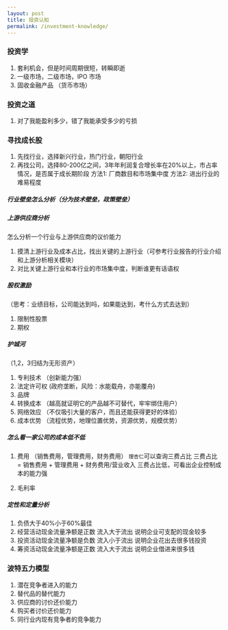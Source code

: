 ```yaml
---
layout: post
title: 投资认知
permalink: /investment-knowledge/
---
```


### 投资学

1. 套利机会，但是时间周期很短，转瞬即逝
2. 一级市场，二级市场，IPO 市场
3. 固收金融产品 （货币市场）

### 投资之道

1. 对了我能盈利多少，错了我能承受多少的亏损

### 寻找成长股

1. 先找行业，选择新兴行业，热门行业，朝阳行业
2. 再找公司，选择80-200亿之间，3年年利润复合增长率在20%以上，市占率情况，是否属于成长期阶段
方法1:
厂商数目和市场集中度
方法2:
进出行业的难易程度

##### 行业壁垒怎么分析（分为技术壁垒，政策壁垒）

##### 上游供应商分析
怎么分析一个行业与上游供应商的议价能力

1. 摸清上游行业及成本占比，找出关键的上游行业（可参考行业报告的行业介绍和上游分析相关模块）
2. 对比关键上游行业和本行业的市场集中度，判断谁更有话语权

##### 股权激励
（思考：业绩目标，公司能达到吗，如果能达到，考什么方式去达到）
1. 限制性股票
2. 期权 

##### 护城河
（1,2，3归结为无形资产）
1. 专利技术 （创新能力强）
2. 法定许可权 (政府垄断，风险：水能载舟，亦能覆舟)
3. 品牌
3. 转换成本 （越高就证明它的产品越不可替代，牢牢绑住用户）
4. 网络效应 （不仅吸引大量的客户，而且还能获得更好的体验）
5. 成本优势 （流程优势，地理位置优势，资源优势，规模优势）

##### 怎么看一家公司的成本低不低

1. 费用 （销售费用，管理费用，财务费用）   `理杏仁`可以查询三费占比
三费占比 = 销售费用 + 管理费用 + 财务费用/营业收入
三费占比低，可看出企业控制成本的能力强

2. 毛利率

##### 定性和定量分析

1. 负债大于40%小于60%最佳
2. 经营活动现金流量净额是正数 流入大于流出  说明企业可支配的现金较多
3. 投资活动现金流量净额是负数 流入小于流出  说明企业花出去很多钱投资
4. 筹资活动现金流量净额是正数 流入大于流出  说明企业借进来很多钱




### 波特五力模型

1. 潜在竞争者进入的能力
2. 替代品的替代能力
3. 供应商的讨价还价能力
4. 购买者讨价还价能力
5. 同行业内现有竞争者的竞争能力



